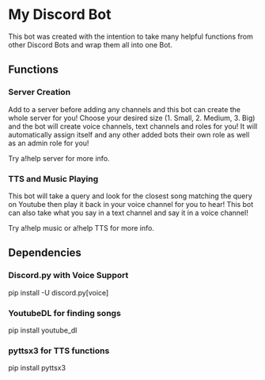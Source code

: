 # My Discord Bot
This bot was created with the intention to take many helpful functions from other Discord Bots and wrap them all into one Bot.

## Functions
### Server Creation
Add to a server before adding any channels and this bot can create
the whole server for you! Choose your desired size (1. Small, 2. Medium, 3. Big) and
the bot will create voice channels, text channels and roles for you! It will automatically assign
itself and any other added bots their own role as well as an admin role for you!

Try a!help server for more info.

### TTS and Music Playing
This bot will take a query and look for the closest song matching the query on Youtube then play
it back in your voice channel for you to hear!
This bot can also take what you say in a text channel and say it in a voice channel!

Try a!help music or a!help TTS for more info.

## Dependencies
### Discord.py with Voice Support
pip install -U discord.py[voice]

### YoutubeDL for finding songs
pip install youtube_dl

### pyttsx3 for TTS functions
pip install pyttsx3
